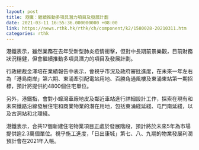 ```yaml
---
layout: post
title: 港鐵：繼續推動多項具潛力項目及發展計劃
date: 2021-03-11 16:55:36.000000000 +08:00
link: https://news.rthk.hk/rthk/ch/component/k2/1580028-20210311.htm
categories: rthk
---
```


港鐵表示，雖然業務在去年受新型肺炎疫情衝擊，但對中長期前景樂觀，目前財務狀況穩健，但會繼續推動多項具潛力的項目及發展計劃。

行政總裁金澤培在業績報告中表示，會視乎市況及政府審批進度，在未來一年左右為「港島南岸」第六期、東涌牽引配電站用地、百勝角通風樓及東涌東站第一期招標，預計將提供約4800個住宅單位。

另外，港鐵指，會對小蠔灣車廠地皮及鄰近車站進行詳細設計工作，探索在現有和未來鐵路沿線發展住宅和商業物業的潛在用地，包括東涌綫延綫、屯門南延綫，以及古洞站和北環綫。

港鐵表示，合共17個新建住宅物業項目正處於發展階段，預計將於未來5年為市場提供逾2.3萬個單位。視乎施工進度，「日出康城」第七、八、九期的物業發展利潤預計會在2021年入帳。
